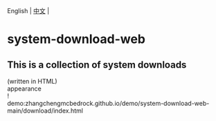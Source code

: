 English | [中文](./README.md) |  
# system-download-web  
## This is a collection of system downloads
(written in HTML)  
appearance  
! [](https://raw.githubusercontent.com/zhangchengmcbedrock/zhangchengmcbedrock/main/res/Screenshot_20230203_195819.jpg)  
demo:zhangchengmcbedrock.github.io/demo/system-download-web-main/download/index.html
